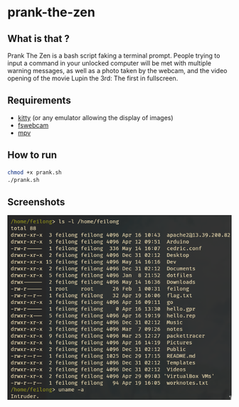# prank-the-zen
## What is that ?
Prank The Zen is a bash script faking a terminal prompt.
People trying to input a command in your unlocked computer 
will be met with multiple warning messages, as well as a
photo taken by the webcam, and the video opening of the movie
Lupin the 3rd: The first in fullscreen.

## Requirements
- [kitty](https://github.com/kovidgoyal/kitty) (or any emulator allowing the display of images)
- [fswebcam](https://github.com/fsphil/fswebcam)
- [mpv](https://github.com/mpv-player/mpv)

## How to run
```bash
chmod +x prank.sh
./prank.sh
```

## Screenshots
![screenshot](assets/screenshot.png)
